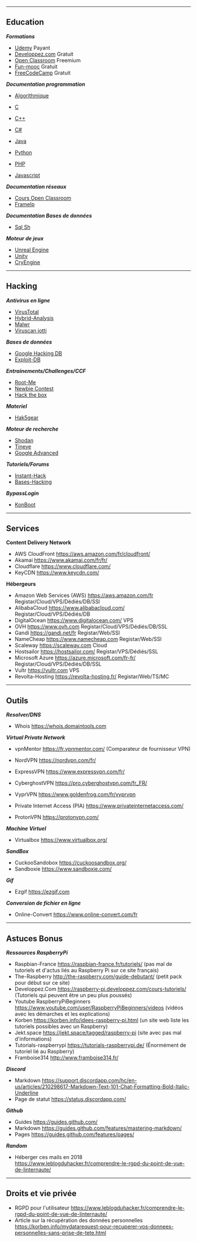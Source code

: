 ---------------------------------------------------------------------------------------------------------

## Education

__*Formations*__
- [Udemy](https://www.udemy.com) Payant
- [Developpez.com](https://www.developpez.com) Gratuit
- [Open Classroom](https://openclassrooms.com) Freemium
- [Fun-mooc](https://www.fun-mooc.fr) Gratuit
- [FreeCodeCamp](https://www.freecodecamp.org/) Gratuit

__*Documentation programmation*__

- [Algorithmique](https://openclassrooms.com/courses/decouvrez-le-fonctionnement-des-algorithmes)

- [C](https://openclassrooms.com/courses/apprenez-a-programmer-en-c)
- [C++](https://openclassrooms.com/courses/programmez-avec-le-langage-c)
- [C#](https://openclassrooms.com/courses/programmez-en-oriente-objet-avec-c)
- [Java](https://openclassrooms.com/courses/apprenez-a-programmer-en-java)
- [Python](https://openclassrooms.com/courses/apprenez-a-programmer-en-python)
- [PHP](https://openclassrooms.com/courses/programmez-en-oriente-objet-en-php)
- [Javascript](https://openclassrooms.com/courses/apprenez-a-coder-avec-javascript)

__*Documentation réseaux*__
- [Cours Open Classroom](https://openclassrooms.com/courses/apprenez-le-fonctionnement-des-reseaux-tcp-ip)
- [FrameIp](http://www.frameip.com/)

__*Documentation Bases de données*__
- [Sql Sh](https://sql.sh/)


__*Moteur de jeux*__
- [Unreal Engine](https://www.unrealengine.com)
- [Unity](https://unity3d.com/fr/)
- [CryEngine](https://www.cryengine.com/)

---------------------------------------------------------------------------------------------------------

## Hacking

__*Antivirus en ligne*__
- [VirusTotal](https://www.virustotal.com/fr/)
- [Hybrid-Analysis](https://www.hybrid-analysis.com/)
- [Malwr](https://malwr.com/)
- [Viruscan jotti](https://virusscan.jotti.org/fr)

__*Bases de données*__ 
- [Google Hacking DB](https://www.exploit-db.com/google-hacking-database)
- [Exploit-DB](https://www.exploit-db.com)

__*Entrainements/Challenges/CCF*__
- [Root-Me](https://www.root-me.org)
- [Newbie Contest](https://www.newbiecontest.org)
- [Hack the box](https://www.hackthebox.eu)

__*Materiel*__
- [Hak5gear](https://hakshop.com)

__*Moteur de recherche*__
- [Shodan](https://www.shodan.io)
- [Tineye](https://tineye.com)
- [Google Advanced](https://www.google.fr/advanced_search)

__*Tutoriels/Forums*__
- [Instant-Hack](https://instant-hack.to)
- [Bases-Hacking](http://bases-hacking.org)

__*BypassLogin*__
- [KonBoot](http://piotrbania.com/all/kon-boot)

---------------------------------------------------------------------------------------------------------

## Services

__**Content Delivery Network**__
- AWS CloudFront https://aws.amazon.com/fr/cloudfront/
- Akamai https://www.akamai.com/fr/fr/
- Cloudflare https://www.cloudflare.com/
- KeyCDN https://www.keycdn.com/

__**Hébergeurs**__

- Amazon Web Services (AWS) https://aws.amazon.com/fr Registar/Cloud/VPS/Dédiés/DB/SSl
- AlibabaCloud https://www.alibabacloud.com/ Registar/Cloud/VPS/Dédiés/DB
- DigitalOcean https://www.digitalocean.com/ VPS
- OVH https://www.ovh.com Registar/Cloud/VPS/Dédiés/DB/SSL
- Gandi https://gandi.net/fr Registar/Web/SSl
- NameCheap https://www.namecheap.com Registar/Web/SSl
- Scaleway https://scaleway.com Cloud
- Hostsailor https://hostsailor.com/ Registar/VPS/Dédiés/SSL
- Microsoft Azure https://azure.microsoft.com/fr-fr/ Registar/Cloud/VPS/Dédiés/DB/SSL
- Vultr https://vultr.com VPS
- Revolta-Hosting https://revolta-hosting.fr/ Registar/Web/TS/MC

---------------------------------------------------------------------------------------------------------

## Outils

__*Resolver/DNS*__
- Whois https://whois.domaintools.com

__*Virtual Private Network*__

- vpnMentor https://fr.vpnmentor.com/ (Comparateur de fournisseur VPN)

- NordVPN https://nordvpn.com/fr/
- ExpressVPN https://www.expressvpn.com/fr/
- CyberghostVPN https://pro.cyberghostvpn.com/fr_FR/
- VyprVPN https://www.goldenfrog.com/fr/vyprvpn
- Private Internet Access (PIA) https://www.privateinternetaccess.com/
- ProtonVPN https://protonvpn.com/

__*Machine Virtuel*__
- Virtualbox https://www.virtualbox.org/

__*SandBox*__
- CuckooSandobox https://cuckoosandbox.org/
- Sandboxie https://www.sandboxie.com/

__*Gif*__
- Ezgif https://ezgif.com

__*Conversion de fichier en ligne*__
- Online-Convert https://www.online-convert.com/fr

---------------------------------------------------------------------------------------------------------

## Astuces Bonus

__*Ressources RaspberryPi*__
- Raspbian-France https://raspbian-france.fr/tutoriels/ (pas mal de tutoriels et d'actus liés au Raspberry Pi sur ce site français)
- The-Raspberry http://the-raspberry.com/guide-debutant/ (petit pack pour début sur ce site)
- Developpez.Com https://raspberry-pi.developpez.com/cours-tutoriels/ (Tutoriels qui peuvent être un peu plus poussés)
- Youtube RaspberryPiBeginners https://www.youtube.com/user/RaspberryPiBeginners/videos (vidéos avec les démarches et les explications)
- Korben https://korben.info/idees-raspberry-pi.html (un site web liste les tutoriels possibles avec un Raspberry)
- Jekt.space https://jekt.space/tagged/raspberry-pi (site avec pas mal d'informations)
- Tutorials-raspberrypi https://tutorials-raspberrypi.de/ (Énormément de tutoriel lié au Raspberry)
- Framboise314 http://www.framboise314.fr/

__*Discord*__
- Markdown https://support.discordapp.com/hc/en-us/articles/210298617-Markdown-Text-101-Chat-Formatting-Bold-Italic-Underline
- Page de statut https://status.discordapp.com/

__*Github*__
- Guides https://guides.github.com/
- Markdown https://guides.github.com/features/mastering-markdown/
- Pages https://guides.github.com/features/pages/

__*Random*__
- Héberger ces mails en 2018 https://www.leblogduhacker.fr/comprendre-le-rgpd-du-point-de-vue-de-linternaute/

---------------------------------------------------------------------------------------------------------

## Droits et vie privée

- RGPD pour l'utilisateur https://www.leblogduhacker.fr/comprendre-le-rgpd-du-point-de-vue-de-linternaute/
- Article sur la récupération des données personnelles https://korben.info/mydatarequest-pour-recuperer-vos-donnees-personnelles-sans-prise-de-tete.html

